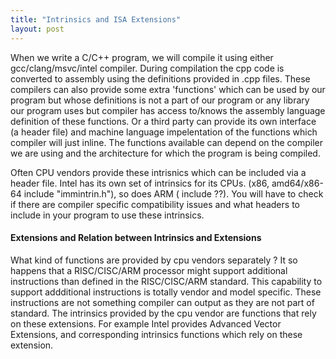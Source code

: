 ```yaml
---
title: "Intrinsics and ISA Extensions"
layout: post
---
```



When we write a C/C++ program, we will compile it using either gcc/clang/msvc/intel compiler. During compilation the cpp code is converted to assembly using the definitions provided in .cpp files.
These compilers can also provide some extra 'functions' which can be used by our program but whose definitions is not a part of our program or any library our program uses but compiler has access to/knows the assembly language definition of these functions. Or a third party can provide its own interface (a header file) and machine language impelentation of the functions which compiler will just inline. The functions available can depend on the compiler we are using and the architecture for which the program is being compiled.

Often CPU vendors provide these intrisnics which can be included via a header file. Intel has its own set of intrinsics for its CPUs. (x86,  amd64/x86-64 include "immintrin.h"), so does ARM ( include ??). You will have to check if there are compiler specific compatibility issues and what headers to include in your program to use these intrinsics.

#### Extensions and Relation between Intrinsics and Extensions

What kind of functions are provided by cpu vendors separately ? It so happens that a RISC/CISC/ARM processor might support additional instructions than defined in the RISC/CISC/ARM standard. This capability to support addditional instructions is totally vendor and model specific. These instructions are not something compiler can output as they are not part of standard. The intrinsics provided by the cpu vendor are functions that rely on these extensions. For example Intel provides Advanced Vector Extensions, and corresponding intrinsics functions which rely on these extension.



